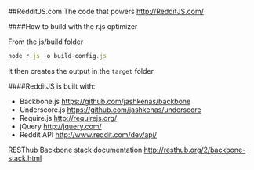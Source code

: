 ##RedditJS.com
The code that powers <http://RedditJS.com/>


####How to build with the r.js optimizer

From the js/build folder

```js
node r.js -o build-config.js
```

It then creates the output in the `target` folder



####RedditJS is built with:
 * Backbone.js <https://github.com/jashkenas/backbone>
 * Underscore.js <https://github.com/jashkenas/underscore>
 * Require.js <http://requirejs.org/>
 * jQuery <http://jquery.com/>
 * Reddit API <http://www.reddit.com/dev/api/>


RESThub Backbone stack documentation <http://resthub.org/2/backbone-stack.html>

